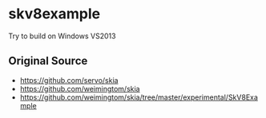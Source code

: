 # skv8example
Try to build on Windows VS2013  

## Original Source  
* https://github.com/servo/skia  
* https://github.com/weimingtom/skia  
* https://github.com/weimingtom/skia/tree/master/experimental/SkV8Example  
